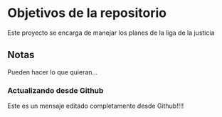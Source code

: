 # Objetivos de la repositorio

Este proyecto se encarga de manejar los planes de la liga de la justicia


## Notas
Pueden hacer lo que quieran...

### Actualizando desde Github
Este es un mensaje editado completamente desde Github!!!!
